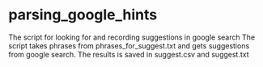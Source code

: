 # parsing_google_hints
The script for looking for and recording suggestions in google search
The script takes phrases from phrases_for_suggest.txt and gets suggestions from google search. The results is saved in suggest.csv and suggest.txt
